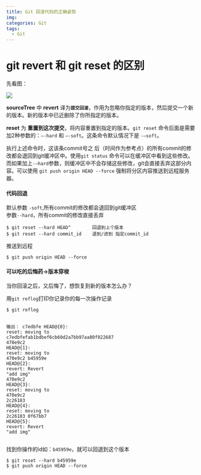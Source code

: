 ```yaml
---
title: Git 回滚代码的正确姿势
img: 
categories: Git
tags:
  - Git
---
```



<h1>
<strong>git revert</strong> 和 <strong>git reset</strong> 的区别</h1>
<p>先看图：</p>
<div class="image-package">
<img src="https://ww3.sinaimg.cn/large/006tNbRwgy1fcr9tu6vdjj30t30ez0y8.jpg" data-original-src="https://ww3.sinaimg.cn/large/006tNbRwgy1fcr9tu6vdjj30t30ez0y8.jpg" style="cursor: zoom-in;"><div class="image-caption"></div>
</div>
<p><strong>sourceTree</strong> 中 <strong>revert</strong> 译为<strong><code>提交回滚</code></strong>，作用为忽略你指定的版本，然后提交一个新的版本。新的版本中已近删除了你所指定的版本。</p>
<p><strong>reset</strong> 为 <strong>重置到这次提交</strong>，将内容重置到指定的版本。<code>git reset</code> 命令后面是需要加2种参数的：<code>–-hard</code> 和 <code>–-soft</code>。这条命令默认情况下是 <code>-–soft</code>。</p>
<p>执行上述命令时，这该条commit号之 后（时间作为参考点）的所有commit的修改都会退回到git缓冲区中。使用<code>git status</code> 命令可以在缓冲区中看到这些修改。而如果加上<code>-–hard</code>参数，则缓冲区中不会存储这些修改，git会直接丢弃这部分内容。可以使用 <code>git push origin HEAD --force</code> 强制将分区内容推送到远程服务器。</p>
<h4>代码回退</h4>
<p>默认参数 <code>-soft</code>,所有commit的修改都会退回到git缓冲区<br>
参数<code>--hard</code>，所有commit的修改直接丢弃</p>
<pre class="hljs ruby"><code class="ruby">$ git reset --hard HEAD^        回退到上个版本
$ git reset --hard commit_id    退到/进到 指定commit_id
</code></pre>
<p>推送到远程</p>
<pre class="hljs ruby"><code class="ruby">$ git push origin HEAD --force
</code></pre>
<h4>可以吃的后悔药-&gt;版本穿梭</h4>
<p>当你回滚之后，又后悔了，想恢复到新的版本怎么办？</p>
<p>用<code>git reflog</code>打印你记录你的每一次操作记录</p>
<pre class="hljs ruby"><code class="ruby">$ git reflog

输出：
c7edbfe HEAD@{<span class="hljs-number">0</span>}: <span class="hljs-symbol">reset:</span> moving to c7edbfefab1bdbef6cb60d2a7bb97aa80f022687
<span class="hljs-number">470</span>e9c2 HEAD@{<span class="hljs-number">1</span>}: <span class="hljs-symbol">reset:</span> moving to <span class="hljs-number">470</span>e9c2
b45959e HEAD@{<span class="hljs-number">2</span>}: <span class="hljs-symbol">revert:</span> Revert <span class="hljs-string">"add img"</span>
<span class="hljs-number">470</span>e9c2 HEAD@{<span class="hljs-number">3</span>}: <span class="hljs-symbol">reset:</span> moving to <span class="hljs-number">470</span>e9c2
<span class="hljs-number">2</span>c26183 HEAD@{<span class="hljs-number">4</span>}: <span class="hljs-symbol">reset:</span> moving to <span class="hljs-number">2</span>c26183
0f67bb7 HEAD@{<span class="hljs-number">5</span>}: <span class="hljs-symbol">revert:</span> Revert <span class="hljs-string">"add img"</span>
</code></pre>
<p>找到你操作的id如：<code>b45959e</code>，就可以回退到这个版本</p>
<pre class="hljs ruby">
<code class="ruby">$ git reset --hard b45959e</code><br><code class="ruby">$ git push origin HEAD --force</code></pre>